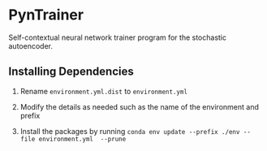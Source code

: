 # PynTrainer

Self-contextual neural network trainer program for the stochastic autoencoder.

## Installing Dependencies

1. Rename `environment.yml.dist` to `environment.yml`

2. Modify the details as needed such as the name of the environment and prefix

3. Install the packages by running `conda env update --prefix ./env --file environment.yml  --prune`
